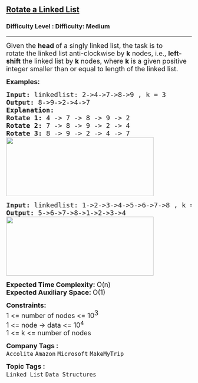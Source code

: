 <h2><a href="https://www.geeksforgeeks.org/problems/rotate-a-linked-list/1">Rotate a Linked List</a></h2><h3>Difficulty Level : Difficulty: Medium</h3><hr><div class="problems_problem_content__Xm_eO"><p><span style="font-size: 18px;">Given the&nbsp;</span><strong style="font-size: 18px;">head </strong><span style="font-size: 18px;">of a singly linked list,</span><span style="font-size: 18px;"> the task is to rotate&nbsp;</span><span style="font-size: 18px;">the linked list anti-clockwise by </span><strong style="font-size: 18px;">k</strong><span style="font-size: 18px;"> nodes, i.e., </span><strong style="font-size: 18px;">left-shift</strong><span style="font-size: 18px;"> the linked list by </span><strong style="font-size: 18px;">k</strong><span style="font-size: 18px;"> nodes, where </span><strong style="font-size: 18px;">k</strong><span style="font-size: 18px;"> is a given positive integer smaller than or equal to length of the linked list.</span></p>
<p><span style="font-size: 18px;"><strong>Examples:</strong></span></p>
<pre><span style="font-size: 18px;"><strong>Input: </strong>linkedlist: 2-&gt;4-&gt;7-&gt;8-&gt;9 , k = 3
<strong>Output: </strong>8-&gt;9-&gt;2-&gt;4-&gt;7<strong>
Explanation:<br></strong></span><span style="font-size: 18px;"><strong>Rotate 1:&nbsp;</strong>4 -&gt; 7 -&gt; 8 -&gt; 9 -&gt; 2</span>
<span style="font-size: 18px;"><strong>Rotate 2:</strong>&nbsp;7&nbsp;-&gt; 8&nbsp;-&gt; 9&nbsp;-&gt; 2&nbsp;-&gt; 4</span>
<span style="font-size: 18px;"><strong>Rotate 3:</strong>&nbsp;8&nbsp;-&gt; 9&nbsp;-&gt; 2&nbsp;-&gt; 4&nbsp;-&gt; 7<br></span><strong style="font-size: 18px; font-family: -apple-system, BlinkMacSystemFont, 'Segoe UI', Roboto, Oxygen, Ubuntu, Cantarell, 'Open Sans', 'Helvetica Neue', sans-serif;"><img src="https://media.geeksforgeeks.org/img-practice/prod/addEditProblem/700023/Web/Other/blobid0_1721799624.png" width="400" height="160"></strong>
</pre>
<pre><span style="font-size: 18px;"><strong>Input: </strong>linkedlist: 1-&gt;2-&gt;3-&gt;4-&gt;5-&gt;6-&gt;7-&gt;8 , k = 4
<strong>Output: </strong>5-&gt;6-&gt;7-&gt;8-&gt;1-&gt;2-&gt;3-&gt;4<br><img src="https://media.geeksforgeeks.org/img-practice/prod/addEditProblem/700023/Web/Other/blobid1_1721799675.png" width="400" height="160"></span>
</pre>
<p><span style="font-size: 18px;"><strong>Expected Time Complexity:&nbsp;</strong>O(n)<br><strong>Expected Auxiliary Space:&nbsp;</strong>O(1)</span></p>
<p><span style="font-size: 18px;"><strong style="font-size: 18px;">Constraints:</strong><br><span style="font-size: 18px;">1 &lt;= number of nodes &lt;= 10</span><sup style="font-size: 18px;">3<br></sup><span style="font-size: 18px;">1 &lt;= node -&gt; data &lt;= 10<sup>4</sup></span><br><span style="font-size: 18px;">1 &lt;= k &lt;=&nbsp;</span></span><span style="font-size: 18px;">number of nodes</span><span style="font-size: 18px;">&nbsp;</span></p></div><p><span style=font-size:18px><strong>Company Tags : </strong><br><code>Accolite</code>&nbsp;<code>Amazon</code>&nbsp;<code>Microsoft</code>&nbsp;<code>MakeMyTrip</code>&nbsp;<br><p><span style=font-size:18px><strong>Topic Tags : </strong><br><code>Linked List</code>&nbsp;<code>Data Structures</code>&nbsp;